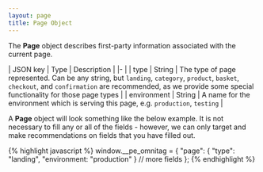 ```yaml
---
layout: page
title: Page Object
---
```


The __Page__ object describes first-party information associated with the
current page.

| JSON key    | Type           | Description |
|-                                           |
| type        | String | The type of page represented. Can be any string, but `landing`, `category`, `product`, `basket`, `checkout`, and `confirmation` are recommended, as we provide some special functionality for those page types |
| environment | String | A name for the environment which is serving this page, e.g. `production`, `testing` |

A __Page__ object will look something like the below example. It is not
necessary to fill any or all of the fields - however, we can only target and
make recommendations on fields that you have filled out.

{% highlight javascript %}
window.__pe_omnitag = {
  "page": {
      "type": "landing",
      "environment: "production"
  }
  // more fields
};
{% endhighlight %}

